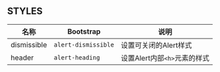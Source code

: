 ## STYLES

| 名称 | Bootstrap | 说明 |
| --- | --- | --- |
| dismissible | `alert-dismissible` | 设置可关闭的Alert样式 |
| header | `alert-heading` | 设置Alert内部`<h>`元素的样式 |
